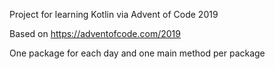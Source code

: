 Project for learning Kotlin via Advent of Code 2019

Based on https://adventofcode.com/2019

One package for each day and one main method per package
